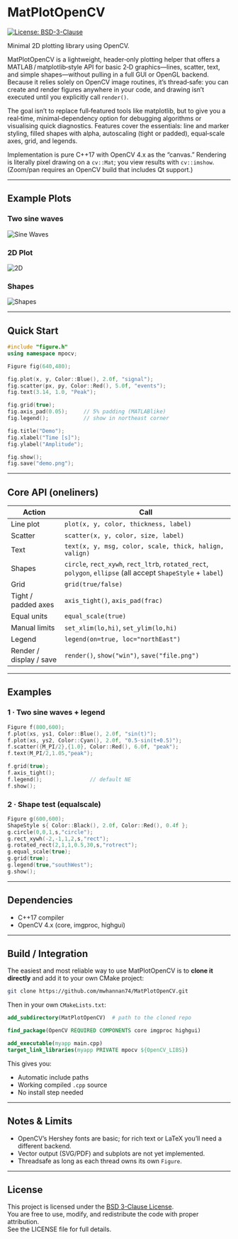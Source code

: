 # MatPlotOpenCV

[![License: BSD-3-Clause](https://img.shields.io/badge/License-BSD--3--Clause-blue.svg)](https://opensource.org/licenses/BSD-3-Clause)

Minimal 2D plotting library using OpenCV.

MatPlotOpenCV is a lightweight, header‑only plotting helper that offers a MATLAB / matplotlib‑style API for basic 2‑D graphics—lines, scatter, text, and simple shapes—without pulling in a full GUI or OpenGL backend. Because it relies solely on OpenCV image routines, it’s thread‑safe: you can create and render figures anywhere in your code, and drawing isn’t executed until you explicitly call `render()`.

The goal isn’t to replace full‑featured tools like matplotlib, but to give you a real‑time, minimal‑dependency option for debugging algorithms or visualising quick diagnostics. Features cover the essentials: line and marker styling, filled shapes with alpha, autoscaling (tight or padded), equal‑scale axes, grid, and legends.

Implementation is pure C++17 with OpenCV 4.x as the “canvas.” Rendering is literally pixel drawing on a `cv::Mat`; you view results with `cv::imshow`. (Zoom/pan requires an OpenCV build that includes Qt support.)

---

## Example Plots

### Two sine waves
![Sine Waves](images/time_plot.jpg)

### 2D Plot
![2D](images/2d_plot.jpg)

### Shapes
![Shapes](images/shapes.jpg)

---

## Quick Start

```cpp
#include "figure.h"
using namespace mpocv;

Figure fig(640,480);

fig.plot(x, y, Color::Blue(), 2.0f, "signal");
fig.scatter(px, py, Color::Red(), 5.0f, "events");
fig.text(3.14, 1.0, "Peak");

fig.grid(true);
fig.axis_pad(0.05);     // 5% padding (MATLABlike)
fig.legend();           // show in northeast corner

fig.title("Demo");
fig.xlabel("Time [s]");
fig.ylabel("Amplitude");

fig.show();
fig.save("demo.png");
```

---

## Core API (oneliners)

| Action | Call |
|--------|------|
| Line plot | `plot(x, y, color, thickness, label)` |
| Scatter   | `scatter(x, y, color, size, label)` |
| Text      | `text(x, y, msg, color, scale, thick, halign, valign)` |
| Shapes    | `circle`, `rect_xywh`, `rect_ltrb`, `rotated_rect`, `polygon`, `ellipse` (all accept `ShapeStyle` + `label`) |
| Grid      | `grid(true/false)` |
| Tight / padded axes | `axis_tight()`, `axis_pad(frac)` |
| Equal units | `equal_scale(true)` |
| Manual limits | `set_xlim(lo,hi)`, `set_ylim(lo,hi)` |
| Legend     | `legend(on=true, loc="northEast")` |
| Render / display / save | `render()`, `show("win")`, `save("file.png")` |

---

## Examples

### 1 · Two sine waves + legend

```cpp
Figure f(800,600);
f.plot(xs, ys1, Color::Blue(), 2.0f, "sin(t)");
f.plot(xs, ys2, Color::Cyan(), 2.0f, "0.5·sin(t+0.5)");
f.scatter({M_PI/2},{1.0}, Color::Red(), 6.0f, "peak");
f.text(M_PI/2,1.05,"peak");

f.grid(true);
f.axis_tight();
f.legend();               // default NE
f.show();
```

### 2 · Shape test (equalscale)

```cpp
Figure g(600,600);
ShapeStyle s{ Color::Black(), 2.0f, Color::Red(), 0.4f };
g.circle(0,0,1,s,"circle");
g.rect_xywh(-2,-1,1,2,s,"rect");
g.rotated_rect(2,1,1,0.5,30,s,"rotrect");
g.equal_scale(true);
g.grid(true);
g.legend(true,"southWest");
g.show();
```

---

## Dependencies
- C++17 compiler
- OpenCV 4.x (core, imgproc, highgui)

---

## Build / Integration

The easiest and most reliable way to use MatPlotOpenCV is to **clone it directly** and add it to your own CMake project:

```bash
git clone https://github.com/mwhannan74/MatPlotOpenCV.git
```

Then in your own `CMakeLists.txt`:

```cmake
add_subdirectory(MatPlotOpenCV)  # path to the cloned repo

find_package(OpenCV REQUIRED COMPONENTS core imgproc highgui)

add_executable(myapp main.cpp)
target_link_libraries(myapp PRIVATE mpocv ${OpenCV_LIBS})
```

This gives you:

- Automatic include paths
- Working compiled `.cpp` source
- No install step needed

---

## Notes & Limits

* OpenCV’s Hershey fonts are basic; for rich text or LaTeX you’ll need a different backend.
* Vector output (SVG/PDF) and subplots are not yet implemented.
* Threadsafe as long as each thread owns its own `Figure`.

---

## License

This project is licensed under the [BSD 3-Clause License](./LICENSE).  
You are free to use, modify, and redistribute the code with proper attribution.  
See the LICENSE file for full details.
